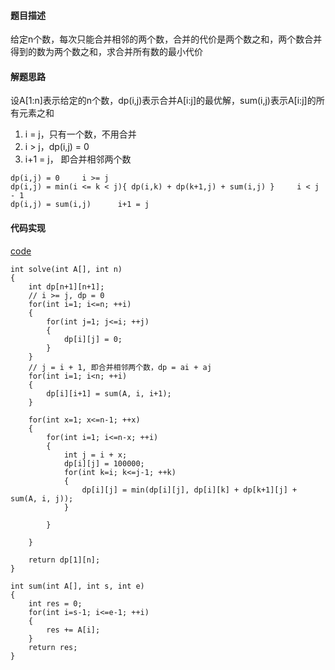 #### 题目描述
给定n个数，每次只能合并相邻的两个数，合并的代价是两个数之和，两个数合并得到的数为两个数之和，求合并所有数的最小代价

#### 解题思路
设A[1:n]表示给定的n个数，dp(i,j)表示合并A[i:j]的最优解，sum(i,j)表示A[i:j]的所有元素之和  
1. i = j，只有一个数，不用合并
2. i > j，dp(i,j) = 0
3. i+1 = j，	即合并相邻两个数
```
dp(i,j) = 0		i >= j
dp(i,j) = min(i <= k < j){ dp(i,k) + dp(k+1,j) + sum(i,j) }		i < j - 1
dp(i,j) = sum(i,j)		i+1 = j
```

#### 代码实现

[code](/DynamicPrograming/merge_array.cpp)

```
int solve(int A[], int n)
{
	int dp[n+1][n+1];
	// i >= j, dp = 0
	for(int i=1; i<=n; ++i)
	{
		for(int j=1; j<=i; ++j)
		{
			dp[i][j] = 0;
		}
	}
	// j = i + 1, 即合并相邻两个数，dp = ai + aj
	for(int i=1; i<n; ++i)
	{
		dp[i][i+1] = sum(A, i, i+1);
	}

	for(int x=1; x<=n-1; ++x)
	{
		for(int i=1; i<=n-x; ++i)
		{
			int j = i + x;
			dp[i][j] = 100000;
			for(int k=i; k<=j-1; ++k)
			{
				dp[i][j] = min(dp[i][j], dp[i][k] + dp[k+1][j] + sum(A, i, j));
			}

		}

	}

	return dp[1][n];
}
```
```
int sum(int A[], int s, int e)
{
	int res = 0;
	for(int i=s-1; i<=e-1; ++i)
	{
		res += A[i];
	}
	return res;
}
```